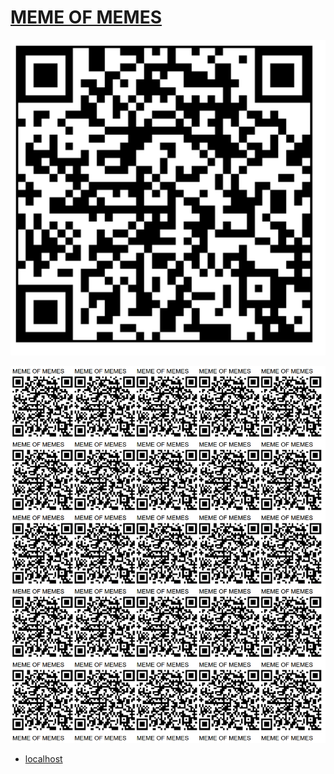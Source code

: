 # [MEME OF MEMES](https://github.com/lafelabs/meme)

![](memes/qrcode.png)

![](memes/qrcode-page.png)

 - [localhost](http://localhost/)